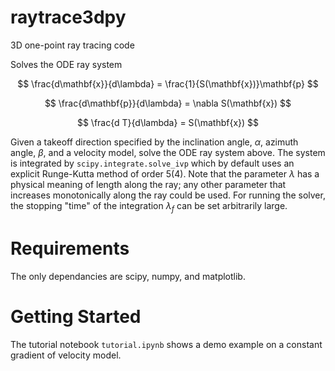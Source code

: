 # raytrace3dpy
3D one-point ray tracing code

Solves the ODE ray system

$$
\frac{d\mathbf{x}}{d\lambda} = \frac{1}{S(\mathbf{x})}\mathbf{p}
$$

$$
\frac{d\mathbf{p}}{d\lambda} = \nabla S(\mathbf{x})
$$

$$
\frac{d T}{d\lambda} = S(\mathbf{x})
$$

Given a takeoff direction specified by the inclination angle, $\alpha$, azimuth angle, $\beta$, and a velocity model, solve the ODE ray system above. The system is integrated by `scipy.integrate.solve_ivp` which by default uses an explicit Runge-Kutta method of order 5(4). Note that the parameter $\lambda$ has a physical meaning of length along the ray; any other parameter that increases monotonically along the ray could be used. For running the solver, the stopping "time" of the integration $\lambda_f$ can be set arbitrarily large.


# Requirements

The only dependancies are scipy, numpy, and matplotlib.

# Getting Started

The tutorial notebook `tutorial.ipynb` shows a demo example on a constant gradient of velocity model.
